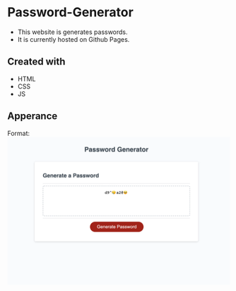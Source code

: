 # Password-Generator

* This website is generates passwords.
* It is currently hosted on Github Pages.

## Created with

* HTML
* CSS
* JS

## Apperance

Format: ![Alt Text](https://raw.githubusercontent.com/DaisyDelgadillo/HW2-Password-Generator/master/assets/Screen%20Shot%202020-10-27%20at%201.07.39%20PM.png)
